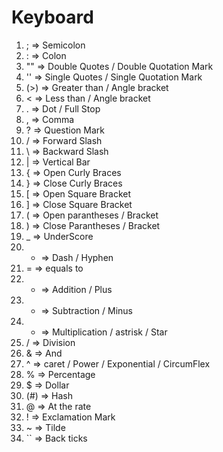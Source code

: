 # Keyboard
1. ; => Semicolon
2. : => Colon
3. "" => Double Quotes / Double Quotation Mark
4. '' => Single Quotes / Single Quotation Mark
5. (>) => Greater than  / Angle bracket
6. < => Less than / Angle bracket
7. . => Dot / Full Stop
8. , => Comma
9. ? => Question Mark
10. / => Forward Slash
11. \ => Backward Slash
12. | => Vertical Bar
13. { => Open Curly Braces
14. } => Close Curly Braces
15. [ => Open Square Bracket
16. ] => Close Square Bracket
17. ( => Open parantheses / Bracket
18. ) => Close Parantheses / Bracket
19. _ => UnderScore
20. - => Dash / Hyphen
21. = => equals to
22. + => Addition / Plus
23. - => Subtraction / Minus
24. * => Multiplication / astrisk / Star
25. / => Division
26. & => And
27. ^ => caret / Power / Exponential / CircumFlex
28. % => Percentage
29. $ => Dollar
30. (#) => Hash
31. @ => At the rate
32. ! => Exclamation Mark
33. ~ => Tilde
34. `` => Back ticks
